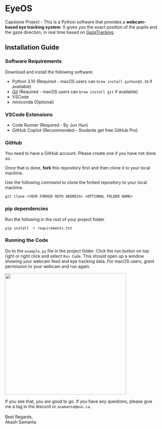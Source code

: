 # EyeOS

Capstone Project - This is a Python software that provides a **webcam-based eye tracking system**. It gives you the exact position of the pupils and the gaze direction, in real time based on [GazeTracking](https://github.com/antoinelame/GazeTracking).

## Installation Guide

### Software Requirements

Download and install the following software:

- Python 3.10 (Required - macOS users can `brew install python@3.10` if available)
- [Git](https://git-scm.com/downloads) (Required - macOS users can `brew install git` if available)
- VSCode
- miniconda (Optional)

### VSCode Extensions

- Code Runner (Required - By Jun Hun)
- GitHub Copilot (Recommended - Students get free GitHub Pro)

### GitHub

You need to have a GitHub account. Please create one if you have not done so.

Once that is done, **fork** this repository first and then clone it to your local machine.

Use the following command to clone the forked repository to your local machine.

```
git clone <YOUR FORKED REPO ADDRESS> <OPTIONAL FOLDER NAME>
```

### pip dependencies

Run the following in the root of your project folder
```
pip install -r requirements.txt
```

### Running the Code
Go to the `example.py` file in the project folder. Click the run button on top right or right click and select `Run Code`. This should open up a window showing your webcam feed and eye tracking data. For macOS users, grant permission to your webcam and run again.

<img width="400px" src="https://github.com/user-attachments/assets/ec2d3ca1-e59b-4bc8-b7bf-ea0d2dfc8fee">

If you see that, you are good to go. If you have any questions, please give me a tag in the discord or `asamanta@mun.ca`.
<br><br>
Best Regards,<br>
Akash Samanta